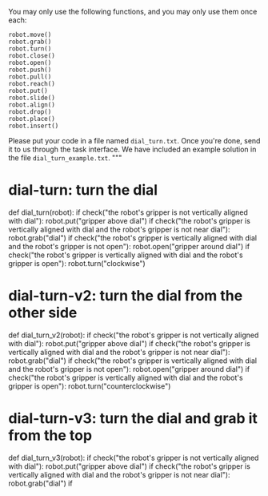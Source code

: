 

You may only use the following functions, and you may only use them once each:

```
robot.move()
robot.grab()
robot.turn()
robot.close()
robot.open()
robot.push()
robot.pull()
robot.reach()
robot.put()
robot.slide()
robot.align()
robot.drop()
robot.place()
robot.insert()
```

Please put your code in a file named `dial_turn.txt`. Once you're done, send it to us through the task interface. We have included an example solution in the file `dial_turn_example.txt`.
"""

# dial-turn: turn the dial
def dial_turn(robot):
    if check("the robot's gripper is not vertically aligned with dial"):
        robot.put("gripper above dial")
    if check("the robot's gripper is vertically aligned with dial and the robot's gripper is not near dial"):
        robot.grab("dial")
    if check("the robot's gripper is vertically aligned with dial and the robot's gripper is not open"):
        robot.open("gripper around dial")
    if check("the robot's gripper is vertically aligned with dial and the robot's gripper is open"):
        robot.turn("clockwise")


# dial-turn-v2: turn the dial from the other side
def dial_turn_v2(robot):
    if check("the robot's gripper is not vertically aligned with dial"):
        robot.put("gripper above dial")
    if check("the robot's gripper is vertically aligned with dial and the robot's gripper is not near dial"):
        robot.grab("dial")
    if check("the robot's gripper is vertically aligned with dial and the robot's gripper is not open"):
        robot.open("gripper around dial")
    if check("the robot's gripper is vertically aligned with dial and the robot's gripper is open"):
        robot.turn("counterclockwise")


# dial-turn-v3: turn the dial and grab it from the top
def dial_turn_v3(robot):
    if check("the robot's gripper is not vertically aligned with dial"):
        robot.put("gripper above dial")
    if check("the robot's gripper is vertically aligned with dial and the robot's gripper is not near dial"):
        robot.grab("dial")
    if